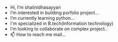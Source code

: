 -  Hi, I’m shalinidhasayyan
-  I’m interested in building porfolio project...
-  I’m currently learning python...
-  I'm specialized in B.tech(Information technology)
-  I’m looking to collaborate on complex project..
-   📫 How to reach me mail...

<!---
shalini-dhasayyan/shalini-dhasayyan is a ✨ special ✨ repository because its `README.md` (this file) appears on your GitHub profile.
You can click the Preview link to take a look at your changes.
--->
